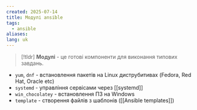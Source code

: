 ```yaml
---
created: 2025-07-14
title: Модулі ansible
tags:
  - ansible
aliases: 
lang: uk
---
```

> [!tldr]
> **Модулі** - це готові компоненти для виконання типових завдань.

- `yum`, `dnf` - встановлення пакетів на Linux диструбитивах (Fedora, Red Hat, Oracle etc)
- `systemd` - управління сервісами через [[systemd]]
- `win_chocolatey` - встановлення ПЗ на Windows
- `template` - створення файлів з шаблонів ([[Ansible templates]])
